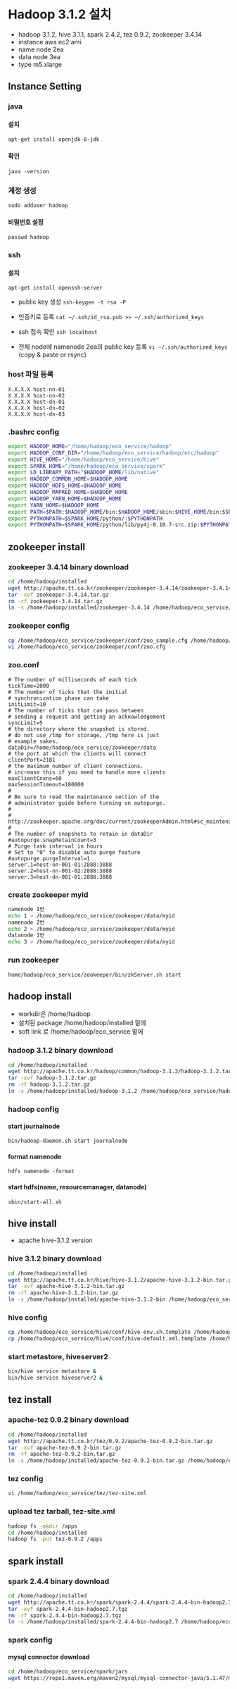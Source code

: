 # Hadoop 3.1.2 설치

- hadoop 3.1.2, hive 3.1.1, spark 2.4.2, tez 0.9.2, zookeeper 3.4.14
- instance aws ec2 ami
- name node 2ea
- data node 3ea
- type m5.xlarge

## Instance Setting
### java
#### 설치
`apt-get install openjdk-8-jdk`

#### 확인
`java -version`

### 계정 생성
`sudo adduser hadoop`
#### 비밀번호 설정
`passwd hadoop`

### ssh
#### 설치
`apt-get install openssh-server`

- public key 생성
`ssh-keygen -t rsa -P`

- 인증키로 등록
`cat ~/.ssh/id_rsa.pub >> ~/.ssh/authorized_keys`

- ssh 접속 확인
`ssh localhost`

- 전체 node에 namenode 2ea의 public key 등록
`vi ~/.ssh/authorized_keys` (copy & paste or rsync)

### host 파일 등록
```
X.X.X.X host-nn-01
X.X.X.X host-nn-02
X.X.X.X host-dn-01
X.X.X.X host-dn-02
X.X.X.X host-dn-03
```

### .bashrc config
```sh
export HADOOP_HOME="/home/hadoop/eco_service/hadoop"
export HADOOP_CONF_DIR="/home/hadoop/eco_service/hadoop/etc/hadoop"
export HIVE_HOME="/home/hadoop/eco_service/hive"
export SPARK_HOME="/home/hadoop/eco_service/spark"
export LD_LIBRARY_PATH="$HADOOP_HOME/lib/native"
export HADOOP_COMMON_HOME=$HADOOP_HOME
export HADOOP_HDFS_HOME=$HADOOP_HOME
export HADOOP_MAPRED_HOME=$HADOOP_HOME
export HADOOP_YARN_HOME=$HADOOP_HOME
export YARN_HOME=$HADOOP_HOME
export PATH=$PATH:$HADOOP_HOME/bin:$HADOOP_HOME/sbin:$HIVE_HOME/bin:$SPARK_HOME/bin:$LD_LIBRARY_PATH
export PYTHONPATH=$SPARK_HOME/python/:$PYTHONPATH
export PYTHONPATH=$SPARK_HOME/python/lib/py4j-0.10.7-src.zip:$PYTHONPATH
```

## zookeeper install
### zookeeper 3.4.14 binary download
```sh
cd /home/hadoop/installed
wget http://apache.tt.co.kr/zookeeper/zookeeper-3.4.14/zookeeper-3.4.14.tar.gz
tar -xvf zookeeper-3.4.14.tar.gz
rm -rf zookeeper-3.4.14.tar.gz
ln -s /home/hadoop/installed/zookeeper-3.4.14 /home/hadoop/eco_service/zookeeper
```

### zookeeper config
```sh
cp /home/hadoop/eco_service/zookeeper/conf/zoo_sample.cfg /home/hadoop/eco_service/zookeeper/conf/zoo.cfg
vi /home/hadoop/eco_service/zookeeper/conf/zoo.cfg
```

### zoo.conf
```
# The number of milliseconds of each tick
tickTime=2000
# The number of ticks that the initial
# synchronization phase can take
initLimit=10
# The number of ticks that can pass between
# sending a request and getting an acknowledgement
syncLimit=5
# the directory where the snapshot is stored.
# do not use /tmp for storage, /tmp here is just
# example sakes.
dataDir=/home/hadoop/eco_service/zookeeper/data
# the port at which the clients will connect
clientPort=2181
# the maximum number of client connections.
# increase this if you need to handle more clients
maxClientCnxns=60
maxSessionTimeout=180000
#
# Be sure to read the maintenance section of the
# administrator guide before turning on autopurge.
#
# http://zookeeper.apache.org/doc/current/zookeeperAdmin.html#sc_maintenance
#
# The number of snapshots to retain in dataDir
#autopurge.snapRetainCount=3
# Purge task interval in hours
# Set to "0" to disable auto purge feature
#autopurge.purgeInterval=1
server.1=host-nn-001-01:2888:3888
server.2=host-nn-001-02:2888:3888
server.3=host-dn-001-01:2888:3888
```

### create zookeeper myid
```sh
namenode 1번
echo 1 > /home/hadoop/eco_service/zookeeper/data/myid
namenode 2번
echo 2 > /home/hadoop/eco_service/zookeeper/data/myid
datanode 1번
echo 3 > /home/hadoop/eco_service/zookeeper/data/myid
```

### run zookeeper
`home/hadoop/eco_service/zookeeper/bin/zkServer.sh start`


## hadoop install
- workdir은 /home/hadoop
- 설치된 package /home/hadoop/installed 밑에
- soft link 로 /home/hadoop/eco_service 밑에

### hadoop 3.1.2 binary download
```sh
cd /home/hadoop/installed
wget http://apache.tt.co.kr/hadoop/common/hadoop-3.1.2/hadoop-3.1.2.tar.gz
tar -xvf hadoop-3.1.2.tar.gz
rm -rf hadoop-3.1.2.tar.gz
ln -s /home/hadoop/installed/hadoop-3.1.2 /home/hadoop/eco_service/hadoop
```


### hadoop config

#### start journalnode
`bin/hadoop-daemon.sh start journalnode`

#### format namenode
`hdfs namenode -format`

#### start hdfs(name, resourcemanager, datanode)
`sbin/start-all.sh`


## hive install
- apache hive-3.1.2 version

### hive 3.1.2 binary download
```sh
cd /home/hadoop/installed
wget http://apache.tt.co.kr/hive/hive-3.1.2/apache-hive-3.1.2-bin.tar.gz
tar -xvf apache-hive-3.1.2-bin.tar.gz
rm -rf apache-hive-3.1.2-bin.tar.gz
ln -s /home/hadoop/installed/apache-hive-3.1.2-bin /home/hadoop/eco_service/hive
```

### hive config
```sh
cp /home/hadoop/eco_service/hive/conf/hive-env.sh.template /home/hadoop/eco_service/hive/conf/hive-env.sh
cp /home/hadoop/eco_service/hive/conf/hive-default.xml.template /home/hadoop/eco_service/hive/conf/hive-site.xml
```

### start metastore, hiveserver2
```sh
bin/hive service metastore &
bin/hive service hiveserver2 &
```

## tez install
### apache-tez 0.9.2 binary download
```sh
cd /home/hadoop/installed
wget http://apache.tt.co.kr/tez/0.9.2/apache-tez-0.9.2-bin.tar.gz
tar -xvf apache-tez-0.9.2-bin.tar.gz
rm -rf apache-tez-0.9.2-bin.tar.gz
ln -s /home/hadoop/installed/apache-tez-0.9.2-bin.tar.gz /home/hadoop/eco_service/tez
```

### tez config
```sh
vi /home/hadoop/eco_service/tez/tez-site.xml
```

### upload tez tarball, tez-site.xml
```sh
hadoop fs -mkdir /apps
cd /home/hadoop/installed
hadoop fs -put tez-0.9.2 /apps
```

## spark install
### spark 2.4.4 binary download
```sh
cd /home/hadoop/installed
wget http://apache.tt.co.kr/spark/spark-2.4.4/spark-2.4.4-bin-hadoop2.7.tgz
tar -xvf spark-2.4.4-bin-hadoop2.7.tgz
rm -rf spark-2.4.4-bin-hadoop2.7.tgz
ln -s /home/hadoop/installed/spark-2.4.4-bin-hadoop2.7 /home/hadoop/eco_service/spark
```

### spark config
#### mysql connector download
```sh
cd /home/hadoop/eco_service/spark/jars
wget https://repo1.maven.org/maven2/mysql/mysql-connector-java/5.1.47/mysql-connector-java-5.1.47.jar
```
